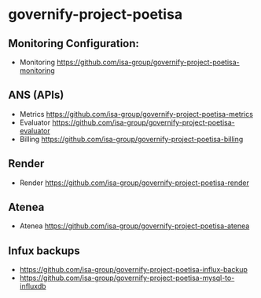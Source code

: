 # governify-project-poetisa

## Monitoring Configuration:

- Monitoring https://github.com/isa-group/governify-project-poetisa-monitoring

## ANS (APIs)

- Metrics https://github.com/isa-group/governify-project-poetisa-metrics
- Evaluator https://github.com/isa-group/governify-project-poetisa-evaluator
- Billing https://github.com/isa-group/governify-project-poetisa-billing

## Render

- Render https://github.com/isa-group/governify-project-poetisa-render

## Atenea

- Atenea https://github.com/isa-group/governify-project-poetisa-atenea

## Infux backups
- https://github.com/isa-group/governify-project-poetisa-influx-backup
- https://github.com/isa-group/governify-project-poetisa-mysql-to-influxdb
